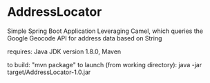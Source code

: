 # AddressLocator

Simple Spring Boot Application Leveraging Camel, which queries the Google Geocode API for address data based on String

requires: Java JDK version 1.8.0, Maven

to build: "mvn package"
to launch (from working directory): java -jar target/AddressLocator-1.0.jar
